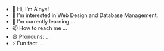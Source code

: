 - 👋 Hi, I’m A'nya!
- 👀 I’m interested in Web Design and Database Management.
- 🌱 I’m currently learning ...
- 📫 How to reach me ...
- 😄 Pronouns: ...
- ⚡ Fun fact: ...

<!---
A-nyaC/A-nyaC is a ✨ special ✨ repository because its `README.md` (this file) appears on your GitHub profile.
You can click the Preview link to take a look at your changes.
--->
